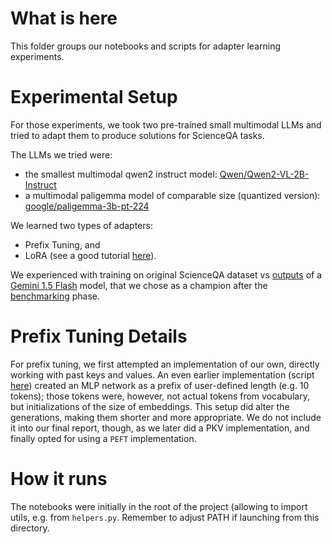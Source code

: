 # What is here

This folder groups our notebooks and scripts for adapter learning experiments. 

# Experimental Setup

For those experiments, we took two pre-trained small multimodal LLMs and tried to adapt them to produce solutions for ScienceQA tasks.

The LLMs we tried were: 
- the smallest multimodal qwen2 instruct model: [Qwen/Qwen2-VL-2B-Instruct](https://huggingface.co/Qwen/Qwen2-VL-2B-Instruct)
- a multimodal paligemma model of comparable size (quantized version): [google/paligemma-3b-pt-224](https://huggingface.co/google/paligemma-3b-pt-224)

We learned two types of adapters: 
- Prefix Tuning, and
- LoRA (see a good tutorial [here](https://huggingface.co/learn/cookbook/en/fine_tuning_vlm_trl)).

We experienced with training on original ScienceQA dataset vs [outputs](https://github.com/katja-kolos/foundation_models/blob/main/gemini_1_5_flash_output_train.csv) of a [Gemini 1.5 Flash](https://ai.google.dev/competition/projects/multimodal-gemini-15-flash-api) model, that we chose as a champion after the [benchmarking](https://github.com/katja-kolos/foundation_models/tree/main/benchmarking_val) phase. 

# Prefix Tuning Details 
For prefix tuning, we first attempted an implementation of our own, directly working with past keys and values. 
An even earlier implementation (script [here](https://github.com/katja-kolos/foundation_models/blob/main/adapter_experiments/perform_prefix_tuning_Param_experiment.py)) created an MLP network as a prefix of user-defined length (e.g. 10 tokens); those tokens were, however, not actual tokens from vocabulary, but initializations of the size of embeddings. This setup did alter the generations, making them shorter and more appropriate. We do not include it into our final report, though, as we later did a PKV implementation, and finally opted for using a `PEFT` implementation. 

# How it runs
The notebooks were initially in the root of the project (allowing to import utils, e.g. from `helpers.py`. Remember to adjust PATH if launching from this directory. 
